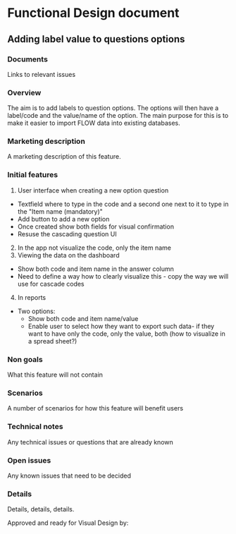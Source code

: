 # Functional Design document

Adding label value to questions options
-------------

### Documents
Links to relevant issues

### Overview
The aim is to add labels to question options. The options will then have a label/code and the value/name of the option. The main purpose for this is to make it easier to import FLOW data into existing databases. 


### Marketing description
A marketing description of this feature.

### Initial features

1. User interface when creating a new option question 
  - Textfield where to type in the code and a second one next to it to type in the "Item name (mandatory)"
  - Add button to add a new option 
  - Once created show both fields for visual confirmation
  - Resuse the cascading question UI
2. In the app not visualize the code, only the item name
3. Viewing the data on the dashboard
  - Show both code and item name in the answer column
  - Need to define a way how to clearly visualize this - copy the way we will use for cascade codes
4. In reports
  - Two options: 
    - Show both code and item name/value 
    - Enable user to select how they want to export such data- if they want to have only the code, only the value, both (how to visualize in a spread sheet?)

### Non goals
What this feature will not contain

### Scenarios
A number of scenarios for how this feature will benefit users

### Technical notes
Any technical issues or questions that are already known

### Open issues
Any known issues that need to be decided

### Details
Details, details, details.

Approved and ready for Visual Design by: 
